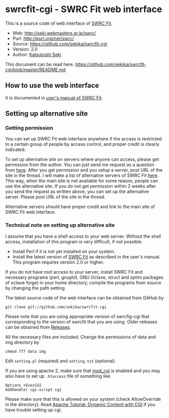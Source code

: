 swrcfit-cgi - SWRC Fit web interface
===========
This is a source code of web interface of [SWRC Fit](http://swrcfit.sourceforge.net/).

* Web: http://seki.webmasters.gr.jp/swrc/
* Purl: http://purl.org/net/swrc/
* Source: https://github.com/sekika/swrcfit-cgi
* Version: 2.0
* Author: [Katsutoshi Seki](http://researchmap.jp/sekik/)

This document can be read here. https://github.com/sekika/swrcfit-cgi/blob/master/README.md

## How to use the web interface

It is documented in [user's manual of SWRC Fit](https://github.com/sekika/swrcfit/blob/master/README.md#web-interface-of-the-swrc-fit).

## Setting up alternative site

### Getting permission

You can set up SWRC Fit web interface anywhere if the access is restricted to a
certain group of people by access control, and proper credit is clearly indicated.

To set up alternative site on servers where anyone can access, please get permission
from the author. You can just send me request as a question from [here](https://github.com/sekika/swrcfit-cgi/issues?q=is%3Aissue+label%3Aquestion).
After you get permission and you setup a server, post URL of the site in the thread.
I will make a list of alternative servers of SWRC Fit [here](http://swrcfit.sourceforge.net/).
This way, when the main site is not available for some reason, people can use the alternative site.
If you do not get permission within 2 weeks after you send the request as written above,
you can set up the alternative server. Please post URL of the site in the thread.

Alternative servers should have proper credit and link to the main site of SWRC Fit web interface.

### Technical note on setting up alternative site

I assume that you have a shell access to your web server. Without the shell access, installation
of this program is very difficult, if not possible.

- Install Perl if it is not yet installed on your system.
- Install the latest version of [SWRC Fit](http://swrcfit.sourceforge.net/) as described in the user's manual.
This program requires version 2.0 or higher.

If you do not have root access to your server, install SWRC Fit and necessary programs
(perl, gnuplot, GNU Octave, struct and optim packages of octave forge) in your home directory;
compile the programs from source by changing the path setting.

The latest source code of the web interface can be obtained from GitHub by

```
git clone git://github.com/sekika/swrcfit-cgi
```

Please note that you are using appropriate version of swrcfig-cgi that corresponding to the version
of swrcfit that you are using. Older releases can be obtained from [Releases](https://github.com/sekika/swrcfit-cgi/releases).

All the necessary files are included. Change the permissions of data and img directory by
```
chmod 777 data img
```
Edit `setting.pl` (required) and `setting.txt` (optional).

If you are using apache 2, make sure that [mod_cgi](http://httpd.apache.org/docs/current/en/mod/mod_cgi.html)
is enabled and you may also have to set up `.htaccess` file of something like

```
Options +ExecCGI
AddHandler cgi-script cgi
```

Please make sure that this is allowed on your system (check AllowOverride in the directory).
Read [Apache Tutorial: Dynamic Content with CGI](http://httpd.apache.org/docs/current/en/howto/cgi.html)
if you have trouble setting up cgi.
